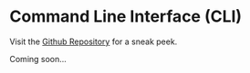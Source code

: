 # Command Line Interface (CLI)

Visit the [Github Repository](https://github.com/DeschutesDesignGroupLLC/perscom-cli) for a sneak peek.

Coming soon...
